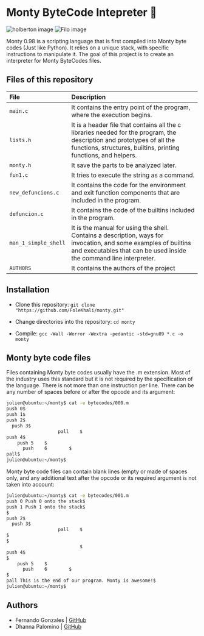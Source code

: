 
# Monty ByteCode Intepreter 🐊

![holberton image](https://ml.globenewswire.com/Resource/Download/d138c375-4652-4de1-9ca2-0079e2686576)
![Filo image](https://i.ytimg.com/vi/-0uPE_1g20U/hqdefault.jpg)

Monty 0.98 is a scripting language that is first compiled into Monty byte codes (Just like Python). It relies on a unique stack, with specific instructions to manipulate it. The goal of this project is to create an interpreter for Monty ByteCodes files.

## Files of this repository

| File      | Description                |
| :-------- | :------------------------- |
|  `main.c`           | It contains the entry point of the program, where the execution begins.|
|  `lists.h`          | It is a header file that contains all the c libraries needed for the program, the description and prototypes of all the functions, structures, builtins, printing functions, and helpers. |
|  `monty.h`           | It save the parts to be analyzed later.|
|  `fun1.c`     | It tries to execute the string as a command. |
|  `new_defuncions.c`  | It contains the code for the environment and exit function components that are included in the program. |
|  `defuncion.c`       | It contains the code of the builtins included in the program. |
|  `man_1_simple_shell`| It is the manual for using the shell. Contains a description, ways for invocation, and some examples of builtins and executables that can be used inside the command line interpreter. |
|  `AUTHORS`           | It contains the authors of the project |

## Installation


- Clone this repository: `git clone "https://github.com/FoleKhali/monty.git"`

- Change directories into the repository: `cd monty`

- Compile: `gcc -Wall -Werror -Wextra -pedantic -std=gnu89 *.c -o monty`

## Monty byte code files
Files containing Monty byte codes usually have the .m extension. Most of the industry uses this standard but it is not required by the specification of the language. There is not more than one instruction per line. There can be any number of spaces before or after the opcode and its argument:

```bash
julien@ubuntu:~/monty$ cat -e bytecodes/000.m
push 0$
push 1$
push 2$
  push 3$
                   pall    $
push 4$
    push 5    $
      push    6        $
pall$
julien@ubuntu:~/monty$
```
Monty byte code files can contain blank lines (empty or made of spaces only, and any additional text after the opcode or its required argument is not taken into account:
```bash
julien@ubuntu:~/monty$ cat -e bytecodes/001.m
push 0 Push 0 onto the stack$
push 1 Push 1 onto the stack$
$
push 2$
  push 3$
                   pall    $
$
$
                           $
push 4$
$
    push 5    $
      push    6        $
$
pall This is the end of our program. Monty is awesome!$
julien@ubuntu:~/monty$
```
## Authors

- Fernando Gonzales | [GitHub](https://github.com/gpradinett)  
- Dhanna Palomino | [GitHub](https://github.com/FoleKhali)
